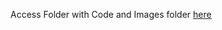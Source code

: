Access Folder with Code and Images folder [here]((https://drive.google.com/drive/folders/1gN3i3x5G72V636mmWIMhZWi1MMrNPrpH?usp=sharing))
